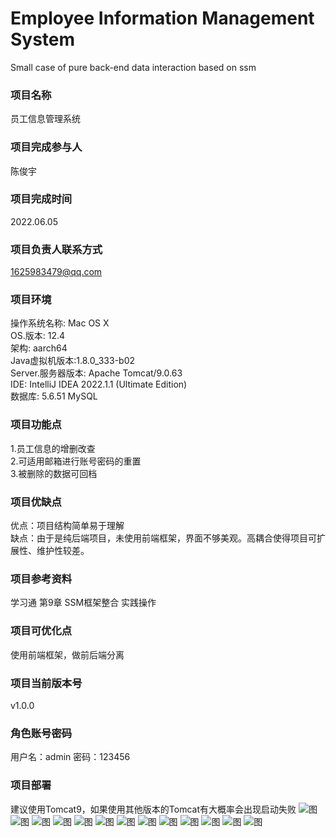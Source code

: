 # Employee Information Management System
Small case of pure back-end data interaction based on ssm
### 项目名称
员工信息管理系统
### 项目完成参与人
陈俊宇
### 项目完成时间
2022.06.05
### 项目负责人联系方式
1625983479@qq.com
### 项目环境
操作系统名称: Mac OS X<br>
OS.版本: 12.4<br>
架构: aarch64<br>
Java虚拟机版本:1.8.0_333-b02<br>
Server.服务器版本: Apache Tomcat/9.0.63<br>
IDE: IntelliJ IDEA 2022.1.1 (Ultimate Edition)<br>
数据库: 5.6.51 MySQL
### 项目功能点
1.员工信息的增删改查<br>
2.可适用邮箱进行账号密码的重置<br>
3.被删除的数据可回档
### 项目优缺点
优点：项目结构简单易于理解<br>
缺点：由于是纯后端项目，未使用前端框架，界面不够美观。高耦合使得项目可扩展性、维护性较差。
### 项目参考资料
学习通 第9章 SSM框架整合 实践操作
### 项目可优化点
使用前端框架，做前后端分离
### 项目当前版本号
v1.0.0
### 角色账号密码
用户名：admin 密码：123456
### 项目部署
建议使用Tomcat9，如果使用其他版本的Tomcat有大概率会出现启动失败
![图](images/imags1.png)
![图](images/imags2.png)
![图](images/imags3.png)
![图](images/imags4.png)
![图](images/imags5.png)
![图](images/imags6.png)
![图](images/imags7.png)
![图](images/imags8.png)
![图](images/imags9.png)
![图](images/imags10.png)
![图](images/imags11.png)
![图](images/imags12.png)
![图](images/imags13.png)